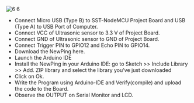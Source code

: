 ![6 6](https://user-images.githubusercontent.com/65058286/155886167-33d1a8f4-788a-4863-bc37-99a6cba62bb1.png)
- Connect Micro USB (Type B) to SST-NodeMCU Project Board and USB (Type A) to USB Port of Computer. 
- Connect VCC of Ultrasonic sensor to 3.3 V of Project Board.
- Connect GND of Ultrasonic sensor to GND of Project Board.
- Connect Trigger PIN to GPIO12 and Echo PIN to GPIO14.
- Download the NewPing here.
- Launch the Arduino IDE 
- Install the NewPing in your Arduino IDE: go to Sketch >> Include Library >> Add. ZIP library and select the library you’ve just downloaded 
- Click on Ok.
- Write the Program using Arduino-IDE and Verify(compile) and upload the code to the Board.
- Observe the OUTPUT on Serial Monitor and LCD.
